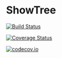 # ShowTree

[![Build Status](https://travis-ci.org/simonbyrne/ShowTree.jl.svg?branch=master)](https://travis-ci.org/simonbyrne/ShowTree.jl)

[![Coverage Status](https://coveralls.io/repos/simonbyrne/ShowTree.jl/badge.svg?branch=master&service=github)](https://coveralls.io/github/simonbyrne/ShowTree.jl?branch=master)

[![codecov.io](http://codecov.io/github/simonbyrne/ShowTree.jl/coverage.svg?branch=master)](http://codecov.io/github/simonbyrne/ShowTree.jl?branch=master)
